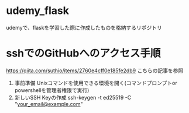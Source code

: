 # udemy_flask
udemyで、flaskを学習した際に作成したものを格納するリポジトリ

# sshでのGitHubへのアクセス手順
https://qiita.com/suthio/items/2760e4cff0e185fe2db9
こちらの記事を参照
1. 事前準備
Unixコマンドを使用できる環境を開く(コマンドプロンプトor powershellを管理者権限で実行)
2.  新しいSSH Keyの作成
 ssh-keygen -t ed25519 -C "your_email@example.com"

